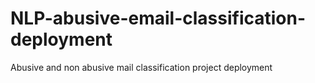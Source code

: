# NLP-abusive-email-classification-deployment
Abusive and non abusive mail classification project deployment
